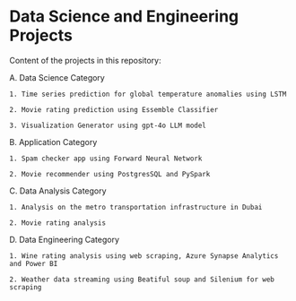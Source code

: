 # Data Science and Engineering Projects

Content of the projects in this repository:

A. Data Science Category
 
	1. Time series prediction for global temperature anomalies using LSTM
  
	2. Movie rating prediction using Essemble Classifier

 	3. Visualization Generator using gpt-4o LLM model
	
B. Application Category
 
	1. Spam checker app using Forward Neural Network
 
	2. Movie recommender using PostgresSQL and PySpark
	
C. Data Analysis Category
 
	1. Analysis on the metro transportation infrastructure in Dubai
 
	2. Movie rating analysis

D. Data Engineering Category
 
	1. Wine rating analysis using web scraping, Azure Synapse Analytics and Power BI
 
	2. Weather data streaming using Beatiful soup and Silenium for web scraping

